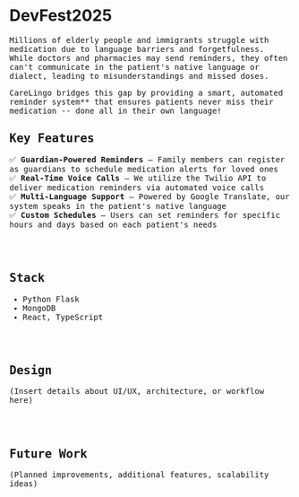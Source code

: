 # DevFest2025

<samp>
<p>
Millions of elderly people and immigrants struggle with medication due to language barriers and forgetfulness.  
While doctors and pharmacies may send reminders, they often can't communicate in the patient's native language or dialect,  
leading to misunderstandings and missed doses.
</p>

<p>
CareLingo bridges this gap by providing a smart, automated reminder system** that ensures patients never miss their medication -- done all in their own language!
</p>

<h2>Key Features</h2>

✅ <b>Guardian-Powered Reminders</b> – Family members can register as guardians to schedule medication alerts for loved ones  
✅ <b>Real-Time Voice Calls</b> – We utilize the Twilio API to deliver medication reminders via automated voice calls  
✅ <b>Multi-Language Support</b> – Powered by Google Translate, our system speaks in the patient's native language  
✅ <b>Custom Schedules</b> – Users can set reminders for specific hours and days based on each patient's needs  

</br></br>

<h2>Stack</h2>

- Python Flask  
- MongoDB  
- React, TypeScript  

</br></br>

<h2>Design</h2>

(Insert details about UI/UX, architecture, or workflow here)  

</br></br>

<h2>Future Work</h2>

(Planned improvements, additional features, scalability ideas)  

</samp>
